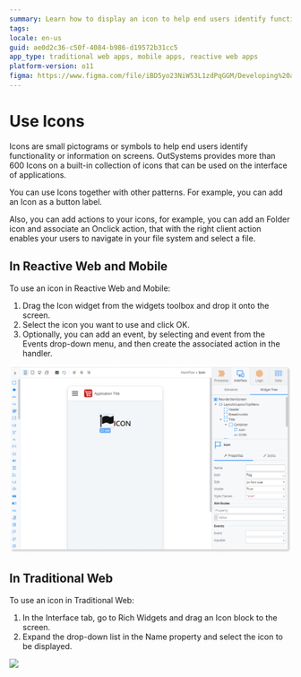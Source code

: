 ```yaml
---
summary: Learn how to display an icon to help end users identify functionality or information on the screens.
tags:
locale: en-us
guid: ae0d2c36-c50f-4084-b986-d19572b31cc5
app_type: traditional web apps, mobile apps, reactive web apps
platform-version: o11
figma: https://www.figma.com/file/iBD5yo23NiW53L1zdPqGGM/Developing%20an%20Application?node-id=199:99
---
```


# Use Icons

Icons are small pictograms or symbols to help end users identify functionality or information on screens. OutSystems provides more than 600 Icons on a built-in collection of icons that can be used on the interface of applications.

You can use Icons together with other patterns. For example, you can add an Icon as a button label. 

Also, you can add actions to your icons, for example, you can add an Folder icon and associate an Onclick action, that with the right client action enables your users to navigate in your file system and select a file.

## In Reactive Web and Mobile

To use an icon in Reactive Web and Mobile:

1. Drag the Icon widget from the widgets toolbox and drop it onto the screen.
1. Select the icon you want to use and click OK.
1. Optionally, you can add an event, by selecting and event from the Events drop-down menu, and then create the associated action in the handler.

![](images/use-icons-mobile.png?width=750)

## In Traditional Web

To use an icon in Traditional Web:

1. In the Interface tab, go to Rich Widgets and drag an Icon block to the screen. 
1. Expand the drop-down list in the Name property and select the icon to be displayed. 

![](images/use-icons-web.png?width=750)
